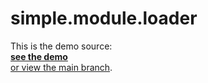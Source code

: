 <h1>simple.module.loader</h1>

<p>This is the demo source:
<br><a href="http://jimmont.github.io/simple.module.loader/"><b>see the demo</b></a>
<br><a href="https://github.com/jimmont/simple.module.loader">or view the main branch</a>.
</p>

